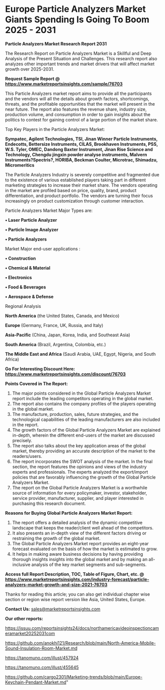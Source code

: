 # Europe Particle Analyzers Market Giants Spending Is Going To Boom 2025 - 2031

<strong>Particle Analyzers Market Research Report 2031</strong>

The Research Report on Particle Analyzers Market is a Skillful and Deep Analysis of the Present Situation and Challenges. This research report also analyzes other important trends and market drivers that will affect market growth over 2025-2031.

<strong>Request Sample Report @ <a href=https://www.marketreportsinsights.com/sample/76703>https://www.marketreportsinsights.com/sample/76703</a></strong>

This Particle Analyzers market report aims to provide all the participants and the vendors will all the details about growth factors, shortcomings, threats, and the profitable opportunities that the market will present in the near future. The report also features the revenue share, industry size, production volume, and consumption in order to gain insights about the politics to contest for gaining control of a large portion of the market share.

Top Key Players in the Particle Analyzers Market:

<strong>Sympatec, Agilent Technologies, TSI, Jinan Winner Particle Instruments, Endecotts, Bettersize Instruments, CILAS, Brookhaven Instruments, PSS, W.S. Tyler, OMEC, Dandong Baxter Instrument, Jinan Rise Science and Technology, Chengdu jingxin powder analyse instruments, Malvern Instruments?Spectris?, HORIBA, Beckman Coulter, Microtrac, Shimadzu, Micromeritics</strong>

The Particle Analyzers Industry is severely competitive and fragmented due to the existence of various established players taking part in different marketing strategies to increase their market share. The vendors operating in the market are profiled based on price, quality, brand, product differentiation, and product portfolio. The vendors are turning their focus increasingly on product customization through customer interaction.

Particle Analyzers Market Major Types are:

<strong>• Laser Particle Analyzer

• Particle Image Analyzer

• Particle Analyzers</strong>

Market Major end-user applications :

<strong>• Construction

• Chemical & Material

• Electronics

• Food & Beverages

• Aerospace & Defense</strong>

Regional Analysis

</u><strong><b>North America</b></strong> (the United States, Canada, and Mexico)

<strong><b>Europe </b></strong>(Germany, France, UK, Russia, and Italy)

<strong><b>Asia-Pacific</b></strong> (China, Japan, Korea, India, and Southeast Asia)

<strong><b>South America</b></strong> (Brazil, Argentina, Colombia, etc.)

<strong><b>The Middle East and Africa</b></strong> (Saudi Arabia, UAE, Egypt, Nigeria, and South Africa)

<strong>Go For Interesting Discount Here: <a href=https://www.marketreportsinsights.com/discount/76703>https://www.marketreportsinsights.com/discount/76703</a></strong>

<strong>Points Covered in The Report:</strong>
<ol>
  <li>The major points considered in the Global Particle Analyzers Market report include the leading competitors operating in the global market.</li>
  <li>The report also contains the company profiles of the players operating in the global market.</li>
  <li>The manufacture, production, sales, future strategies, and the technological capabilities of the leading manufacturers are also included in the report.</li>
  <li>The growth factors of the Global Particle Analyzers Market are explained in-depth, wherein the different end-users of the market are discussed precisely.</li>
  <li>The report also talks about the key application areas of the global market, thereby providing an accurate description of the market to the readers/users.</li>
  <li>The report incorporates the SWOT analysis of the market. In the final section, the report features the opinions and views of the industry experts and professionals. The experts analyzed the export/import policies that are favorably influencing the growth of the Global Particle Analyzers Market.</li>
  <li>The report on the Global Particle Analyzers Market is a worthwhile source of information for every policymaker, investor, stakeholder, service provider, manufacturer, supplier, and player interested in purchasing this research document.</li>
</ol>
<strong>Reasons for Buying Global Particle Analyzers Market Report:</strong>

<ol>
  <li>The report offers a detailed analysis of the dynamic competitive landscape that keeps the reader/client well ahead of the competitors.</li>
  <li>It also presents an in-depth view of the different factors driving or restraining the growth of the global market.</li>
  <li>The Global Particle Analyzers Market report provides an eight-year forecast evaluated on the basis of how the market is estimated to grow.</li>
  <li>It helps in making aware business decisions by having providing thorough insights insights into the global market and by making an all-inclusive analysis of the key market segments and sub-segments.</li>
</ol>
<strong>Access full Report Description, TOC, Table of Figure, Chart, etc. @ <a href=https://www.marketreportsinsights.com/industry-forecast/particle-analyzers-market-growth-and-size-2021-76703>https://www.marketreportsinsights.com/industry-forecast/particle-analyzers-market-growth-and-size-2021-76703</a></strong>


Thanks for reading this article; you can also get individual chapter wise section or region wise report version like Asia, United States, Europe.

<strong>Contact Us:</strong>
sales@marketreportsinsights.com

<strong>Our other reports:</strong>

<a href=https://issuu.com/reportsinsights24/docs/northamericavideoinspectioncameramarket20252031com>https://issuu.com/reportsinsights24/docs/northamericavideoinspectioncameramarket20252031com</a>

<a href=https://github.com/anokhi121/Research/blob/main/North-America-Mobile-Sound-Insulation-Room-Market.md>https://github.com/anokhi121/Research/blob/main/North-America-Mobile-Sound-Insulation-Room-Market.md</a>

<a href=https://tanomuno.com/illust/457924>https://tanomuno.com/illust/457924</a>

<a href=https://tanomuno.com/illust/455645>https://tanomuno.com/illust/455645</a>

<a href=https://github.com/cargo2301/Marketing-trends/blob/main/Europe-Keychain-Pendant-Market.md>https://github.com/cargo2301/Marketing-trends/blob/main/Europe-Keychain-Pendant-Market.md</a>"
